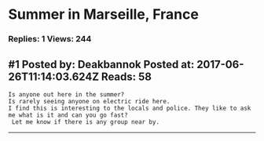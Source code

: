 # Summer in Marseille, France

### Replies: 1 Views: 244

## \#1 Posted by: Deakbannok Posted at: 2017-06-26T11:14:03.624Z Reads: 58

```
Is anyone out here in the summer?
Is rarely seeing anyone on electric ride here.
I find this is interesting to the locals and police. They like to ask me what is it and can you go fast?
 Let me know if there is any group near by.
```

---
